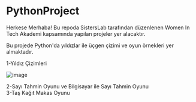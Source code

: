 # PythonProject

Herkese Merhaba! Bu repoda SistersLab tarafından düzenlenen Women In Tech Akademi kapsamında yapılan projeler yer alacaktır.


Bu projede Python'da yıldızlar ile üçgen çizimi ve oyun örnekleri yer almaktadır.

1-Yıldız Çizimleri

![image](https://user-images.githubusercontent.com/85521970/171901050-5b2ed310-14ac-42b8-bbcc-564543c1c7b5.png)

2-Sayı Tahmin Oyunu ve Bilgisayar ile Sayı Tahmin Oyunu <br>
3-Taş Kağıt Makas Oyunu
